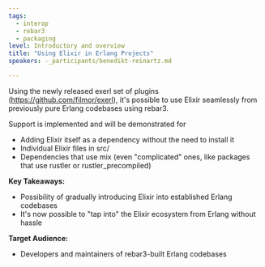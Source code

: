 ```yaml
---
tags:
  - interop
  - rebar3
  - packaging
level: Introductory and overview
title: "Using Elixir in Erlang Projects"
speakers: -_participants/benedikt-reinartz.md

---
```

Using the newly released exerl set of plugins (https://github.com/filmor/exerl), it's possible to use Elixir seamlessly from previously pure Erlang codebases using rebar3.

Support is implemented and will be demonstrated for
- Adding Elixir itself as a dependency without the need to install it
- Individual Elixir files in src/
- Dependencies that use mix (even "complicated" ones, like packages that use rustler or rustler_precompiled)

**Key Takeaways:**
- Possibility of gradually introducing Elixir into established Erlang codebases
- It's now possible to "tap into" the Elixir ecosystem from Erlang without hassle

**Target Audience:**
- Developers and maintainers of rebar3-built Erlang codebases

